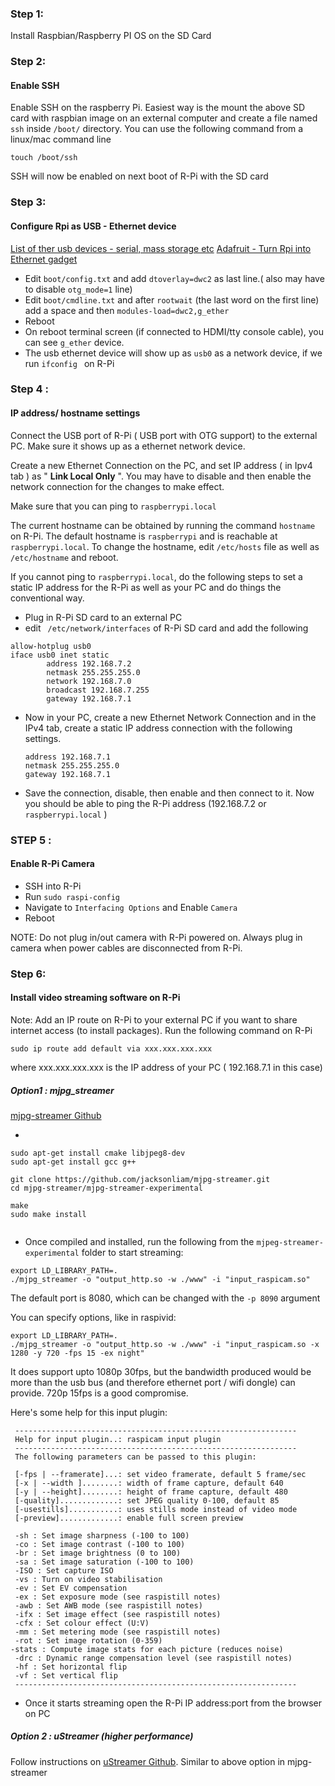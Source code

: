 ### Step 1: 
Install Raspbian/Raspberry PI OS on the SD Card


### Step 2:
#### Enable SSH
Enable SSH on the raspberry Pi. Easiest way is the mount the above SD card with raspbian image on an external computer and create a file named `ssh` inside `/boot/` directory. You can use the following command from a linux/mac command line

`touch /boot/ssh`

SSH will now be enabled on next boot of R-Pi with the SD card

### Step 3:
#### Configure Rpi as USB - Ethernet device 
[List of ther usb devices -  serial, mass storage etc](https://gist.github.com/achuwilson/04979ded553e7278131427335e1a4b85)
[Adafruit -  Turn Rpi into Ethernet gadget](https://learn.adafruit.com/turning-your-raspberry-pi-zero-into-a-usb-gadget/ethernet-gadget)
*  Edit `boot/config.txt` and add ``dtoverlay=dwc2`` as last line.( also may have to disable `otg_mode=1` line)
* Edit `boot/cmdline.txt` and after `rootwait` (the last word on the first line) add a space and then `modules-load=dwc2,g_ether`
* Reboot
* On reboot terminal screen (if connected to HDMI/tty console cable), you can see `g_ether` device.
* The usb ethernet device will show up as `usb0`  as a network device, if we run `ifconfig ` on R-Pi


### Step 4 :
#### IP address/ hostname settings
Connect the USB port of R-Pi ( USB port with OTG support) to the external PC.  Make sure it shows up as a ethernet network device. 

Create a new Ethernet Connection on the PC, and set IP address ( in Ipv4 tab ) as " **Link Local Only** ". You may have to disable and then enable the network connection for the changes to make effect. 

Make sure that you can ping to `raspberrypi.local`

The current hostname can be obtained by running the command `hostname` on R-Pi. The default hostname is `raspberrypi` and is reachable at `raspberrypi.local`. To change the hostname, edit `/etc/hosts` file as well as `/etc/hostname` and reboot.

If you cannot ping to `raspberrypi.local`, do the following steps to set a static IP address for the R-Pi as well as your PC and do things the conventional way.

* Plug in R-Pi SD card to an external PC
*  edit ` /etc/network/interfaces`  of R-Pi SD card and add the following
```
allow-hotplug usb0
iface usb0 inet static
        address 192.168.7.2
        netmask 255.255.255.0
        network 192.168.7.0
        broadcast 192.168.7.255
        gateway 192.168.7.1
```
* Now in your PC, create a new Ethernet Network Connection and in the IPv4 tab, create a static IP address connection with the following settings.
  ``` 
  address 192.168.7.1
  netmask 255.255.255.0
  gateway 192.168.7.1
  
	```
 * Save the connection, disable, then enable and then connect to it. Now you should be able to ping the R-Pi address (192.168.7.2 or `raspberrypi.local` )

### STEP 5 : 
#### Enable R-Pi Camera

* SSH into R-Pi
* Run `sudo raspi-config`
* Navigate to `Interfacing Options` and Enable `Camera`
* Reboot

NOTE: Do not plug in/out camera with R-Pi powered on. Always plug in camera when power cables are disconnected from R-Pi. 

### Step 6:
#### Install video streaming software on R-Pi

Note: Add an IP route on R-Pi to your external PC if you want to share internet access (to install packages). Run the following command on R-Pi

```
sudo ip route add default via xxx.xxx.xxx.xxx
```
where xxx.xxx.xxx.xxx is the IP address of your PC ( 192.168.7.1 in this case)

##### Option1 : mjpg_streamer
[mjpg-streamer Github](https://github.com/jacksonliam/mjpg-streamer)

* ```
```
sudo apt-get install cmake libjpeg8-dev
sudo apt-get install gcc g++

git clone https://github.com/jacksonliam/mjpg-streamer.git
cd mjpg-streamer/mjpg-streamer-experimental

make
sudo make install


```
* Once compiled and installed, run the following from the `mjpeg-streamer-experimental` folder to start streaming:

```
export LD_LIBRARY_PATH=.
./mjpg_streamer -o "output_http.so -w ./www" -i "input_raspicam.so"
``` 
The default port is 8080, which can be changed with the `-p 8090` argument 

You can specify options, like in raspivid:

```
export LD_LIBRARY_PATH=.
./mjpg_streamer -o "output_http.so -w ./www" -i "input_raspicam.so -x 1280 -y 720 -fps 15 -ex night"
```

It does support upto 1080p 30fps, but the bandwidth produced would be more than the usb bus (and therefore ethernet port / wifi dongle) can provide. 720p 15fps is a good compromise.

Here's some help for this input plugin:

```
 ---------------------------------------------------------------
 Help for input plugin..: raspicam input plugin
 ---------------------------------------------------------------
 The following parameters can be passed to this plugin:

 [-fps | --framerate]...: set video framerate, default 5 frame/sec
 [-x | --width ]........: width of frame capture, default 640
 [-y | --height]........: height of frame capture, default 480
 [-quality].............: set JPEG quality 0-100, default 85
 [-usestills]...........: uses stills mode instead of video mode
 [-preview].............: enable full screen preview
 
 -sh : Set image sharpness (-100 to 100)
 -co : Set image contrast (-100 to 100)
 -br : Set image brightness (0 to 100)
 -sa : Set image saturation (-100 to 100)
 -ISO : Set capture ISO
 -vs : Turn on video stabilisation
 -ev : Set EV compensation
 -ex : Set exposure mode (see raspistill notes)
 -awb : Set AWB mode (see raspistill notes)
 -ifx : Set image effect (see raspistill notes)
 -cfx : Set colour effect (U:V)
 -mm : Set metering mode (see raspistill notes)
 -rot : Set image rotation (0-359)
-stats : Compute image stats for each picture (reduces noise)
 -drc : Dynamic range compensation level (see raspistill notes)
 -hf : Set horizontal flip
 -vf : Set vertical flip
 ---------------------------------------------------------------

```

* Once it starts streaming open the R-Pi IP address:port from the browser on PC 

##### Option 2 : uStreamer (higher performance)

Follow instructions on [uStreamer Github](https://github.com/pikvm/ustreamer). Similar to above option in mjpg-streamer


